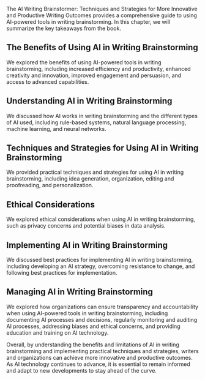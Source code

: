 
The AI Writing Brainstormer: Techniques and Strategies for More Innovative and Productive Writing Outcomes provides a comprehensive guide to using AI-powered tools in writing brainstorming. In this chapter, we will summarize the key takeaways from the book.

The Benefits of Using AI in Writing Brainstorming
-------------------------------------------------

We explored the benefits of using AI-powered tools in writing brainstorming, including increased efficiency and productivity, enhanced creativity and innovation, improved engagement and persuasion, and access to advanced capabilities.

Understanding AI in Writing Brainstorming
-----------------------------------------

We discussed how AI works in writing brainstorming and the different types of AI used, including rule-based systems, natural language processing, machine learning, and neural networks.

Techniques and Strategies for Using AI in Writing Brainstorming
---------------------------------------------------------------

We provided practical techniques and strategies for using AI in writing brainstorming, including idea generation, organization, editing and proofreading, and personalization.

Ethical Considerations
----------------------

We explored ethical considerations when using AI in writing brainstorming, such as privacy concerns and potential biases in data analysis.

Implementing AI in Writing Brainstorming
----------------------------------------

We discussed best practices for implementing AI in writing brainstorming, including developing an AI strategy, overcoming resistance to change, and following best practices for implementation.

Managing AI in Writing Brainstorming
------------------------------------

We explored how organizations can ensure transparency and accountability when using AI-powered tools in writing brainstorming, including documenting AI processes and decisions, regularly monitoring and auditing AI processes, addressing biases and ethical concerns, and providing education and training on AI technology.

Overall, by understanding the benefits and limitations of AI in writing brainstorming and implementing practical techniques and strategies, writers and organizations can achieve more innovative and productive outcomes. As AI technology continues to advance, it is essential to remain informed and adapt to new developments to stay ahead of the curve.
